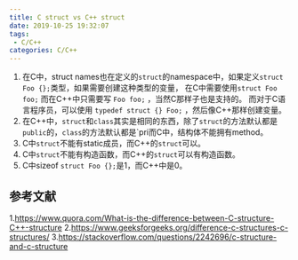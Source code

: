 ```yaml
---
title: C struct vs C++ struct
date: 2019-10-25 19:32:07
tags:
 - C/C++
categories: C/C++
---
```


1. 在C中，struct names也在定义的`struct`的namespace中，如果定义`struct Foo {};`类型，如果需要创建这种类型的变量，
在C中需要使用`struct Foo foo;`
而在C\+\+中只需要写 `Foo foo;` ，当然C那样子也是支持的。
而对于C语言程序员，可以使用 `typedef struct {} Foo;` ，然后像C\+\+那样创建变量。
2. 在C\+\+中，`struct`和`class`其实是相同的东西，除了`struct`的方法默认都是`public`的，`class`的方法默认都是`pri而C中，结构体不能拥有method。
3. C中`struct`不能有static成员，而C++的`struct`可以。
4. C中`struct`不能有构造函数，而C++的`struct`可以有构造函数。
5. C中sizeof `struct Foo {};`是1，而C++中是0。


## 参考文献
1.https://www.quora.com/What-is-the-difference-between-C-structure-C++-structure
2.https://www.geeksforgeeks.org/difference-c-structures-c-structures/
3.https://stackoverflow.com/questions/2242696/c-structure-and-c-structure
